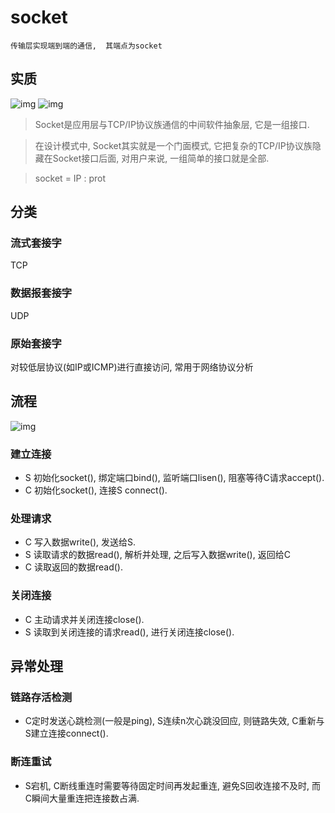 # socket

    传输层实现端到端的通信,  其端点为socket

## 实质

![img](res/socket-layer0.jpeg)
![img](res/socket-layer.jpeg)

> Socket是应用层与TCP/IP协议族通信的中间软件抽象层, 它是一组接口.  

> 在设计模式中, Socket其实就是一个门面模式, 它把复杂的TCP/IP协议族隐藏在Socket接口后面, 对用户来说, 一组简单的接口就是全部.  

> socket = IP : prot  

## 分类

### 流式套接字

TCP

### 数据报套接字

UDP

### 原始套接字

对较低层协议(如IP或ICMP)进行直接访问, 常用于网络协议分析

## 流程

![img](res/socket-process.jpeg)

### 建立连接

- S 初始化socket(), 绑定端口bind(), 监听端口lisen(), 阻塞等待C请求accept().  
- C 初始化socket(), 连接S connect().  

### 处理请求

- C 写入数据write(), 发送给S.  
- S 读取请求的数据read(), 解析并处理, 之后写入数据write(), 返回给C  
- C 读取返回的数据read().  

### 关闭连接

- C 主动请求并关闭连接close().  
- S 读取到关闭连接的请求read(), 进行关闭连接close().  

## 异常处理

### 链路存活检测

- C定时发送心跳检测(一般是ping), S连续n次心跳没回应, 则链路失效, C重新与S建立连接connect().

### 断连重试

- S宕机, C断线重连时需要等待固定时间再发起重连, 避免S回收连接不及时, 而C瞬间大量重连把连接数占满.